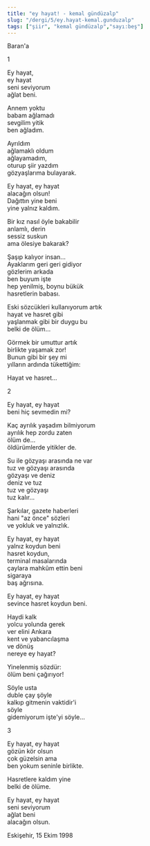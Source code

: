 ```yaml
---
title: "ey hayat! - kemal gündüzalp"
slug: "/dergi/5/ey.hayat-kemal.gunduzalp"
tags: ["şiir", "kemal gündüzalp","sayı:beş"]
---
```


Baran'a

1

Ey hayat,  
ey hayat\
seni seviyorum\
ağlat beni.

Annem yoktu\
babam ağlamadı\
sevgilim yitik\
ben ağladım.

Ayrıldım\
ağlamaklı oldum\
ağlayamadım,\
oturup şiir yazdım\
gözyaşlarıma bulayarak.

Ey hayat, ey hayat\
alacağın olsun!\
Dağıttın yine beni\
yine yalnız kaldım.

Bir kız nasıl öyle bakabilir\
anlamlı, derin\
sessiz suskun\
ama ölesiye bakarak?

Şaşıp kalıyor insan...\
Ayaklarım geri geri gidiyor\
gözlerim arkada\
ben buyum işte\
hep yenilmiş, boynu bükük\
hasretlerin babası.

Eski sözcükleri kullanıyorum artık\
hayat ve hasret gibi\
yaşlanmak gibi bir duygu bu\
belki de ölüm...

Görmek bir umuttur artık\
birlikte yaşamak zor!\
Bunun gibi bir şey mi\
yılların ardında tükettiğim:

Hayat ve hasret...

2

Ey hayat, ey hayat\
beni hiç sevmedin mi?

Kaç ayrılık yaşadım bilmiyorum\
ayrılık hep zordu zaten\
ölüm de...\
öldürümlerde yitikler de.

Su ile gözyaşı arasında ne var\
tuz ve gözyaşı arasında\
gözyaşı ve deniz\
deniz ve tuz\
tuz ve gözyaşı\
tuz kalır...

Şarkılar, gazete haberleri\
hani "az önce" sözleri\
ve yokluk ve yalnızlık.

Ey hayat, ey hayat\
yalnız koydun beni\
hasret koydun,\
terminal masalarında\
çaylara mahkûm ettin beni\
sigaraya\
baş ağrısına.

Ey hayat, ey hayat\
sevince hasret koydun beni.

Haydi kalk\
yolcu yolunda gerek\
ver elini Ankara\
kent ve yabancılaşma\
ve dönüş\
nereye ey hayat?

Yinelenmiş sözdür:\
ölüm beni çağırıyor!

Söyle usta\
duble çay şöyle\
kalkıp gitmenin vaktidir'i\
söyle\
gidemiyorum işte'yi söyle...

3

Ey hayat, ey hayat\
gözün kör olsun\
çok güzelsin ama\
ben yokum seninle birlikte.

Hasretlere kaldım yine\
belki de ölüme.

Ey hayat, ey hayat\
seni seviyorum\
ağlat beni\
alacağın olsun.

Eskişehir, 15 Ekim 1998
